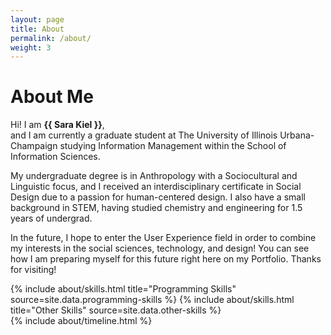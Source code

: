 ```yaml
---
layout: page
title: About
permalink: /about/
weight: 3
---
```


# **About Me**

Hi! I am **{{ Sara Kiel }}**,<br>
and I am currently a graduate student at The University of Illinois Urbana-Champaign studying Information Management within the School of Information Sciences.

My undergraduate degree is in Anthropology with a Sociocultural and Linguistic focus, and I received an interdisciplinary certificate in Social Design due to a passion for human-centered design. I also have a small background in STEM, having studied chemistry and engineering for 1.5 years of undergrad. 

In the future, I hope to enter the User Experience field in order to combine my interests in the social sciences, technology, and design! You can see how I am preparing myself for this future right here on my Portfolio. Thanks for visiting!

<div class="row">
{% include about/skills.html title="Programming Skills" source=site.data.programming-skills %}
{% include about/skills.html title="Other Skills" source=site.data.other-skills %}
</div>

<div class="row">
{% include about/timeline.html %}
</div>

